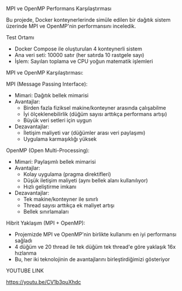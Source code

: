 MPI ve OpenMP Performans Karşılaştırması

Bu projede, Docker konteynerlerinde simüle edilen bir dağıtık sistem üzerinde MPI ve OpenMP'nin performansını inceledik.

Test Ortamı
- Docker Compose ile oluşturulan 4 konteynerli sistem
- Ana veri seti: 10000 satır (her satırda 10 rastgele sayı)
- İşlem: Sayıları toplama ve CPU yoğun matematik işlemleri

 MPI ve OpenMP Karşılaştırması:

   MPI (Message Passing Interface):
   - Mimari: Dağıtık bellek mimarisi
   - Avantajlar:
     - Birden fazla fiziksel makine/konteyner arasında çalışabilme
     - İyi ölçeklenebilirlik (düğüm sayısı arttıkça performans artışı)
     - Büyük veri setleri için uygun
   - Dezavantajlar:
     - İletişim maliyeti var (düğümler arası veri paylaşımı)
     - Uygulama karmaşıklığı yüksek

   OpenMP (Open Multi-Processing):
   - Mimari: Paylaşımlı bellek mimarisi
   - Avantajlar:
     - Kolay uygulama (pragma direktifleri)
     - Düşük iletişim maliyeti (aynı bellek alanı kullanılıyor)
     - Hızlı geliştirme imkanı
   - Dezavantajlar:
     - Tek makine/konteyner ile sınırlı
     - Thread sayısı arttıkça ek maliyet artışı
     - Bellek sınırlamaları

 Hibrit Yaklaşım (MPI + OpenMP):
   - Projemizde MPI ve OpenMP'nin birlikte kullanımı en iyi performansı sağladı
   - 4 düğüm ve 20 thread ile tek düğüm tek thread'e göre yaklaşık 16x hızlanma
   - Bu, her iki teknolojinin de avantajlarını birleştirdiğimizi gösteriyor
  
  YOUTUBE LINK 

  https://youtu.be/CV1b3puXhdc
